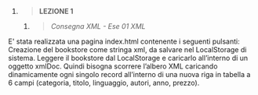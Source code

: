 1. > **LEZIONE 1**
     1. > *Consegna XML - Ese 01 XML*
     
E' stata realizzata una pagina index.html contenente i seguenti pulsanti: Creazione del bookstore come stringa xml, da salvare nel LocalStorage di sistema.
Leggere il bookstore dal LocalStorage e caricarlo all’interno di un oggetto xmlDoc.
Quindi bisogna scorrere l’albero XML caricando dinamicamente ogni singolo record all’interno di una nuova riga in tabella a 6 campi (categoria, titolo, linguaggio, autori, anno, prezzo).